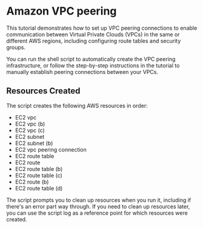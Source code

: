 # Amazon VPC peering

This tutorial demonstrates how to set up VPC peering connections to enable communication between Virtual Private Clouds (VPCs) in the same or different AWS regions, including configuring route tables and security groups.

You can run the shell script to automatically create the VPC peering infrastructure, or follow the step-by-step instructions in the tutorial to manually establish peering connections between your VPCs.

## Resources Created

The script creates the following AWS resources in order:

- EC2 vpc
- EC2 vpc (b)
- EC2 vpc (c)
- EC2 subnet
- EC2 subnet (b)
- EC2 vpc peering connection
- EC2 route table
- EC2 route
- EC2 route table (b)
- EC2 route table (c)
- EC2 route (b)
- EC2 route table (d)

The script prompts you to clean up resources when you run it, including if there's an error part way through. If you need to clean up resources later, you can use the script log as a reference point for which resources were created.